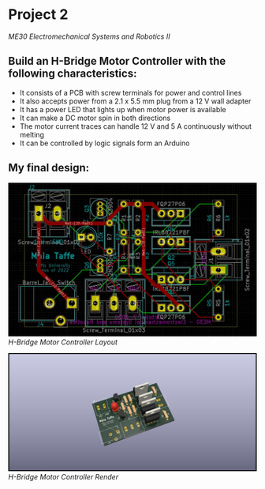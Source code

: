 # Project 2
*ME30 Electromechanical Systems and Robotics II*

## Build an H-Bridge Motor Controller with the following characteristics:
* It consists of a PCB with screw terminals for power and control lines
* It also accepts power from a 2.1 x 5.5 mm plug from a 12 V wall adapter
* It has a power LED that lights up when motor power is available
* It can make a DC motor spin in both directions
* The motor current traces can handle 12 V and 5 A continuously without melting
* It can be controlled by logic signals form an Arduino

## My final design:

![alt text](https://github.com/0xmaia/ME30/blob/main/H-BridgeMotorController/H-Bridge_Layout.jpg)
*H-Bridge Motor Controller Layout*

![alt text](https://github.com/0xmaia/ME30/blob/main/H-BridgeMotorController/H-Bridge.png)
*H-Bridge Motor Controller Render*
